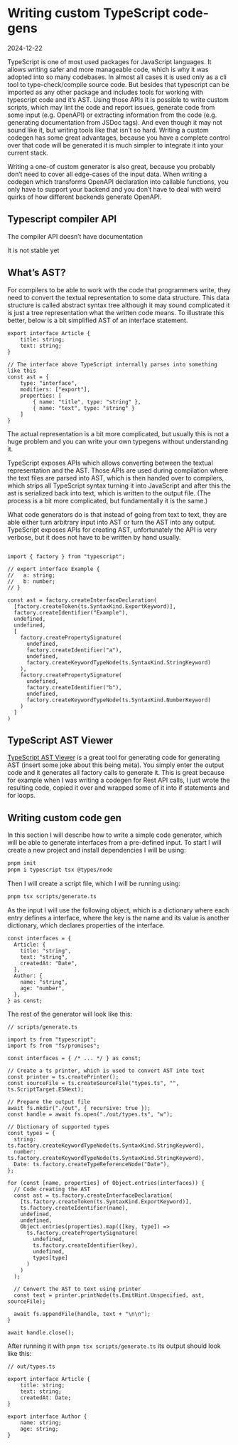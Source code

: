 # Writing custom TypeScript code-gens

<time>2024-12-22</time>

TypeScript is one of most used packages for JavaScript languages. It allows writing safer and more manageable code, which is why it was adopted into so many codebases. In almost all cases it is used only as a cli tool to type-check/compile source code. But besides that typescript can be imported as any other package and includes tools for working with typescript code and it’s AST. Using those APIs it is possible to write custom scripts, which may lint the code and report issues, generate code from some input (e.g. OpenAPI) or extracting information from the code (e.g. generating documentation from JSDoc tags). And even though it may not sound like it, but writing tools like that isn’t so hard. Writing a custom codegen has some great advantages, because you have a complete control over that code will be generated it is much simpler to integrate it into your current stack. 

Writing a one-of custom generator is also great, because you probably don’t need to cover all edge-cases of the input data. When writing a codegen which transforms OpenAPI declaration into callable functions, you only have to support your backend and you don’t have to deal with weird quirks of how different backends generate OpenAPI.

## Typescript compiler API

The compiler API doesn’t have documentation

It is not stable yet

## What’s AST?

For compilers to be able to work with the code that programmers write, they need to convert the textual representation to some data structure. This data structure is called abstract syntax tree although it may sound complicated it is just a tree representation what the written code means. To illustrate this better, below is a bit simplified AST of an interface statement.

```tsx
export interface Article {
	title: string;
	text: string;
}

// The interface above TypeScript internally parses into something like this
const ast = {
	type: "interface",
	modifiers: ["export"],
	properties: [
		{ name: "title", type: "string" },
		{ name: "text", type: "string" }
	]
}
```

The actual representation is a bit more complicated, but usually this is not a huge problem and you can write your own typegens without understanding it.

TypeScript exposes APIs which allows converting between the textual representation and the AST. Those APIs are used during compilation where the text files are parsed into AST, which is then handed over to compilers, which strips all TypeScript syntax turning it into JavaScript and after this the ast is serialized back into text, which is written to the output file. (The process is a bit more complicated, but fundamentally it is the same.) 

What code generators do is that instead of going from text to text, they are able either turn arbitrary input into AST or turn the AST into any output. TypeScript exposes APIs for creating AST, unfortunately the API is very verbose, but it does not have to be written by hand usually.

```tsx

import { factory } from "typescript";

// export interface Example {
//   a: string;
//   b: number;
// }

const ast = factory.createInterfaceDeclaration(
  [factory.createToken(ts.SyntaxKind.ExportKeyword)],
  factory.createIdentifier("Example"),
  undefined,
  undefined,
  [
    factory.createPropertySignature(
      undefined,
      factory.createIdentifier("a"),
      undefined,
      factory.createKeywordTypeNode(ts.SyntaxKind.StringKeyword)
    ),
    factory.createPropertySignature(
      undefined,
      factory.createIdentifier("b"),
      undefined,
      factory.createKeywordTypeNode(ts.SyntaxKind.NumberKeyword)
    )
  ]
)

```

## TypeScript AST Viewer

[TypeScript AST Viewer](https://ts-ast-viewer.com) is a great tool for generating code for generating AST (insert some joke about this being meta). You simply enter the output code and it generates all factory calls to generate it. This is great because for example when I was writing a codegen for Rest API calls, I just wrote the resulting code, copied it over and wrapped some of it into if statements and for loops.

## Writing custom code gen

In this section I will describe how to write a simple code generator, which will be able to generate interfaces from a pre-defined input. To start I will create a new project and install dependencies I will be using:

```bash
pnpm init
pnpm i typescript tsx @types/node
```

Then I will create a script file, which I will be running using:

```bash
pnpm tsx scripts/generate.ts
```

As the input I will use the following object, which is a dictionary where each entry defines a interface, where the key is the name and its value is another dictionary, which declares properties of the interface.

```tsx
const interfaces = {
  Article: {
    title: "string",
    text: "string",
    createdAt: "Date",
  },
  Author: {
    name: "string",
    age: "number",
  },
} as const;
```

The rest of the generator will look like this:

```tsx
// scripts/generate.ts

import ts from "typescript";
import fs from "fs/promises";

const interfaces = { /* ... */ } as const;

// Create a ts printer, which is used to convert AST into text
const printer = ts.createPrinter();
const sourceFile = ts.createSourceFile("types.ts", "", ts.ScriptTarget.ESNext);

// Prepare the output file
await fs.mkdir("./out", { recursive: true });
const handle = await fs.open("./out/types.ts", "w");

// Dictionary of supported types
const types = {
  string: ts.factory.createKeywordTypeNode(ts.SyntaxKind.StringKeyword),
  number: ts.factory.createKeywordTypeNode(ts.SyntaxKind.StringKeyword),
  Date: ts.factory.createTypeReferenceNode("Date"),
};

for (const [name, properties] of Object.entries(interfaces)) {
  // Code creating the AST
  const ast = ts.factory.createInterfaceDeclaration(
    [ts.factory.createToken(ts.SyntaxKind.ExportKeyword)],
    ts.factory.createIdentifier(name),
    undefined,
    undefined,
    Object.entries(properties).map(([key, type]) =>
      ts.factory.createPropertySignature(
        undefined,
        ts.factory.createIdentifier(key),
        undefined,
        types[type]
      )
    )
  );

  // Convert the AST to text using printer
  const text = printer.printNode(ts.EmitHint.Unspecified, ast, sourceFile);

  await fs.appendFile(handle, text + "\n\n");
}

await handle.close();
```

After running it with `pnpm tsx scripts/generate.ts` its output should look like this:

```tsx
// out/types.ts

export interface Article {
    title: string;
    text: string;
    createdAt: Date;
}

export interface Author {
    name: string;
    age: string;
}

```

